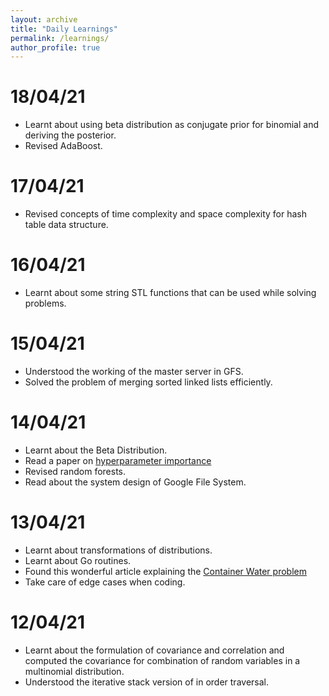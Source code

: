 ```yaml
---
layout: archive
title: "Daily Learnings"
permalink: /learnings/
author_profile: true
---
```


# 18/04/21
* Learnt about using beta distribution as conjugate prior for binomial and deriving the posterior.
* Revised AdaBoost.

# 17/04/21
* Revised concepts of time complexity and space complexity for hash table data structure.

# 16/04/21
* Learnt about some string STL functions that can be used while solving problems.

# 15/04/21
* Understood the working of the master server in GFS.
* Solved the problem of merging sorted linked lists efficiently.

# 14/04/21
* Learnt about the Beta Distribution.
* Read a paper on [hyperparameter importance](http://proceedings.mlr.press/v32/hutter14.html)
* Revised random forests.
* Read about the system design of Google File System.

# 13/04/21
* Learnt about transformations of distributions.
* Learnt about Go routines.
* Found this wonderful article explaining the [Container Water problem](https://leimao.github.io/blog/Proof-Container-With-Most-Water-Problem/)
* Take care of edge cases when coding.


# 12/04/21
* Learnt about the formulation of covariance and correlation and computed the covariance for combination of random variables in a multinomial distribution.
* Understood the iterative stack version of in order traversal.